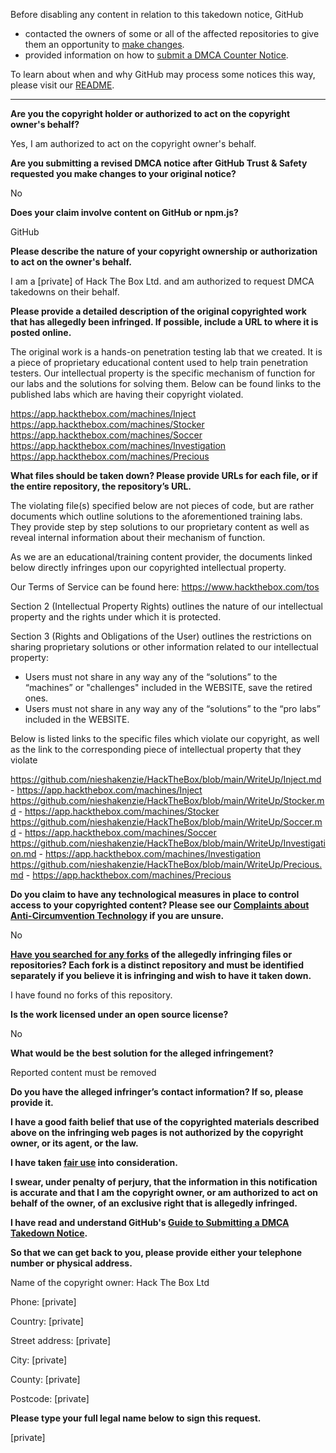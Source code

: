 Before disabling any content in relation to this takedown notice, GitHub
- contacted the owners of some or all of the affected repositories to give them an opportunity to [make changes](https://docs.github.com/en/github/site-policy/dmca-takedown-policy#a-how-does-this-actually-work).
- provided information on how to [submit a DMCA Counter Notice](https://docs.github.com/en/articles/guide-to-submitting-a-dmca-counter-notice).

To learn about when and why GitHub may process some notices this way, please visit our [README](https://github.com/github/dmca/blob/master/README.md#anatomy-of-a-takedown-notice).

---

**Are you the copyright holder or authorized to act on the copyright owner's behalf?**  
  
Yes, I am authorized to act on the copyright owner's behalf.  
  
**Are you submitting a revised DMCA notice after GitHub Trust & Safety requested you make changes to your original notice?**  
  
No  
  
**Does your claim involve content on GitHub or npm.js?**  
  
GitHub  
  
**Please describe the nature of your copyright ownership or authorization to act on the owner's behalf.**  
  
I am a [private] of Hack The Box Ltd. and am authorized to request DMCA takedowns on their behalf.  
  
**Please provide a detailed description of the original copyrighted work that has allegedly been infringed. If possible, include a URL to where it is posted online.**  
  
The original work is a hands-on penetration testing lab that we created. It is a piece of proprietary educational content used to help train penetration testers. Our intellectual property is the specific mechanism of function for our labs and the solutions for solving them. Below can be found links to the published labs which are having their copyright violated.  
  
https://app.hackthebox.com/machines/Inject  
https://app.hackthebox.com/machines/Stocker  
https://app.hackthebox.com/machines/Soccer  
https://app.hackthebox.com/machines/Investigation  
https://app.hackthebox.com/machines/Precious  
  
**What files should be taken down? Please provide URLs for each file, or if the entire repository, the repository’s URL.**  
  
The violating file(s) specified below are not pieces of code, but are rather documents which outline solutions to the aforementioned training labs.  
They provide step by step solutions to our proprietary content as well as reveal internal information about their mechanism of function.  
  
As we are an educational/training content provider, the documents linked below directly infringes upon our copyrighted intellectual property.  
  
Our Terms of Service can be found here: https://www.hackthebox.com/tos  
  
Section 2 (Intellectual Property Rights) outlines the nature of our intellectual property and the rights under which it is protected.  
  
Section 3 (Rights and Obligations of the User) outlines the restrictions on sharing proprietary solutions or other information related to our intellectual property:  
- Users must not share in any way any of the “solutions” to the “machines” or "challenges" included in the WEBSITE, save the retired ones.  
- Users must not share in any way any of the “solutions” to the “pro labs” included in the WEBSITE.  
  
Below is listed links to the specific files which violate our copyright, as well as the link to the corresponding piece of intellectual property that they violate  
  
https://github.com/nieshakenzie/HackTheBox/blob/main/WriteUp/Inject.md - https://app.hackthebox.com/machines/Inject  
https://github.com/nieshakenzie/HackTheBox/blob/main/WriteUp/Stocker.md - https://app.hackthebox.com/machines/Stocker  
https://github.com/nieshakenzie/HackTheBox/blob/main/WriteUp/Soccer.md - https://app.hackthebox.com/machines/Soccer  
https://github.com/nieshakenzie/HackTheBox/blob/main/WriteUp/Investigation.md - https://app.hackthebox.com/machines/Investigation  
https://github.com/nieshakenzie/HackTheBox/blob/main/WriteUp/Precious.md - https://app.hackthebox.com/machines/Precious  
  
**Do you claim to have any technological measures in place to control access to your copyrighted content? Please see our <a href="https://docs.github.com/articles/guide-to-submitting-a-dmca-takedown-notice#complaints-about-anti-circumvention-technology">Complaints about Anti-Circumvention Technology</a> if you are unsure.**  
  
No  
  
**<a href="https://docs.github.com/articles/dmca-takedown-policy#b-what-about-forks-or-whats-a-fork">Have you searched for any forks</a> of the allegedly infringing files or repositories? Each fork is a distinct repository and must be identified separately if you believe it is infringing and wish to have it taken down.**  
  
I have found no forks of this repository.  
  
**Is the work licensed under an open source license?**  
  
No  
  
**What would be the best solution for the alleged infringement?**  
  
Reported content must be removed  
  
**Do you have the alleged infringer’s contact information? If so, please provide it.**  
  
**I have a good faith belief that use of the copyrighted materials described above on the infringing web pages is not authorized by the copyright owner, or its agent, or the law.**  
  
**I have taken <a href="https://www.lumendatabase.org/topics/22">fair use</a> into consideration.**  
  
**I swear, under penalty of perjury, that the information in this notification is accurate and that I am the copyright owner, or am authorized to act on behalf of the owner, of an exclusive right that is allegedly infringed.**  
  
**I have read and understand GitHub's <a href="https://docs.github.com/articles/guide-to-submitting-a-dmca-takedown-notice/">Guide to Submitting a DMCA Takedown Notice</a>.**  
  
**So that we can get back to you, please provide either your telephone number or physical address.**  
  
Name of the copyright owner: Hack The Box Ltd  
  
Phone: [private]  
  
Country: [private]
  
Street address: [private]  
  
City: [private]  
  
County: [private]  
  
Postcode: [private]  
  
**Please type your full legal name below to sign this request.**  
  
[private]
